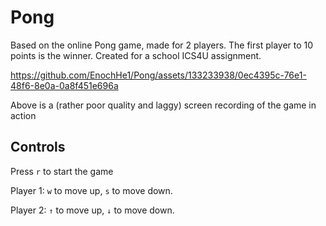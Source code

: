 # Pong
Based on the online Pong game, made for 2 players. The first player to 10 points is the winner. Created for a school ICS4U assignment.

https://github.com/EnochHe1/Pong/assets/133233938/0ec4395c-76e1-48f6-8e0a-0a8f451e696a 

Above is a (rather poor quality and laggy) screen recording of the game in action

## Controls

Press ```r``` to start the game

Player 1: ```w``` to move up, ```s``` to move down.

Player 2: ```↑``` to move up, ```↓``` to move down.



